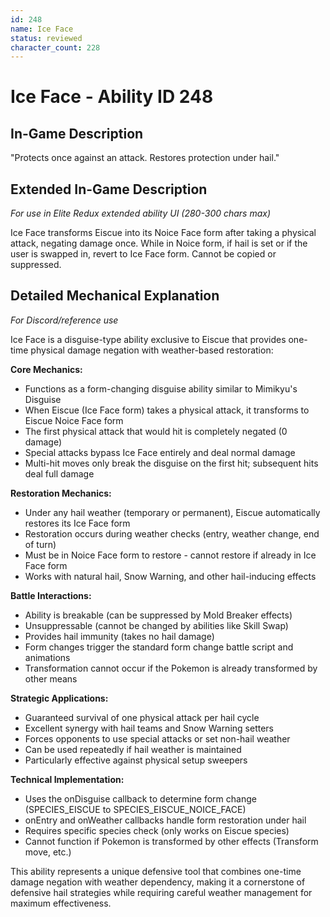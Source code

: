 ```yaml
---
id: 248
name: Ice Face
status: reviewed
character_count: 228
---
```


# Ice Face - Ability ID 248

## In-Game Description
"Protects once against an attack. Restores protection under hail."

## Extended In-Game Description
*For use in Elite Redux extended ability UI (280-300 chars max)*

Ice Face transforms Eiscue into its Noice Face form after taking a physical attack, negating damage once. While in Noice form, if hail is set or if the user is swapped in, revert to Ice Face form. Cannot be copied or suppressed. 

## Detailed Mechanical Explanation
*For Discord/reference use*

Ice Face is a disguise-type ability exclusive to Eiscue that provides one-time physical damage negation with weather-based restoration:

**Core Mechanics:**
- Functions as a form-changing disguise ability similar to Mimikyu's Disguise
- When Eiscue (Ice Face form) takes a physical attack, it transforms to Eiscue Noice Face form
- The first physical attack that would hit is completely negated (0 damage)
- Special attacks bypass Ice Face entirely and deal normal damage
- Multi-hit moves only break the disguise on the first hit; subsequent hits deal full damage

**Restoration Mechanics:**
- Under any hail weather (temporary or permanent), Eiscue automatically restores its Ice Face form
- Restoration occurs during weather checks (entry, weather change, end of turn)
- Must be in Noice Face form to restore - cannot restore if already in Ice Face form
- Works with natural hail, Snow Warning, and other hail-inducing effects

**Battle Interactions:**
- Ability is breakable (can be suppressed by Mold Breaker effects)
- Unsuppressable (cannot be changed by abilities like Skill Swap)
- Provides hail immunity (takes no hail damage)
- Form changes trigger the standard form change battle script and animations
- Transformation cannot occur if the Pokemon is already transformed by other means

**Strategic Applications:**
- Guaranteed survival of one physical attack per hail cycle
- Excellent synergy with hail teams and Snow Warning setters
- Forces opponents to use special attacks or set non-hail weather
- Can be used repeatedly if hail weather is maintained
- Particularly effective against physical setup sweepers

**Technical Implementation:**
- Uses the onDisguise callback to determine form change (SPECIES_EISCUE to SPECIES_EISCUE_NOICE_FACE)
- onEntry and onWeather callbacks handle form restoration under hail
- Requires specific species check (only works on Eiscue species)
- Cannot function if Pokemon is transformed by other effects (Transform move, etc.)

This ability represents a unique defensive tool that combines one-time damage negation with weather dependency, making it a cornerstone of defensive hail strategies while requiring careful weather management for maximum effectiveness.